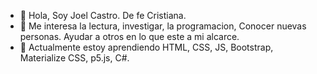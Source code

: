 - 👋 Hola, Soy Joel Castro. De fe Cristiana.
- 👀 Me interesa la lectura, investigar, la programacion, Conocer nuevas personas. Ayudar a otros en lo que este a mi alcarce.
- 🌱 Actualmente estoy aprendiendo HTML, CSS, JS, Bootstrap, Materialize CSS, p5.js, C#.

<!---
jtcastro-a/jtcastro-a is a ✨ special ✨ repository because its `README.md` (this file) appears on your GitHub profile.
You can click the Preview link to take a look at your changes.
--->
